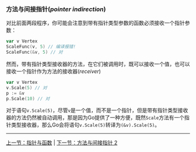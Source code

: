 ### 方法与间接指针(*pointer indirection*)

对比前面两段程序，你可能会注意到带有指针类型参数的函数必须接收一个指针参数：
```go
var v Vertex
ScaleFunc(v, 5) // 编译报错!
ScaleFunc(&v, 5) // 对
```

然而，带有指针类型接收器的方法，在它们被调用时，既可以接收一个值，也可以接收一个指针作为方法的接收器(*receiver*)
```go
var v Vertex
v.Scale(5) // 对
p := &v
p.Scale(10) // 对
```

对于语句```v.Scale(5)```，尽管```v```是一个值，而不是一个指针，但是带有指针类型接收器的方法仍然被自动调用，那是因为Go提供了一种方便，既然```Scale```方法有一个指针类型接收器，那么Go会将语句```v.Scale(5)```转译为```(&v).Scale(5)```。

---

[上一节：指针与函数](https://github.com/axdhxyzx/GCTT/blob/my_branch/mydrafts/5-pointers-and-functions.md) | [下一节：方法与间接指针 2](https://github.com/axdhxyzx/GCTT/blob/my_branch/mydrafts/7-methods-and-pointer-indirection-2.md)
